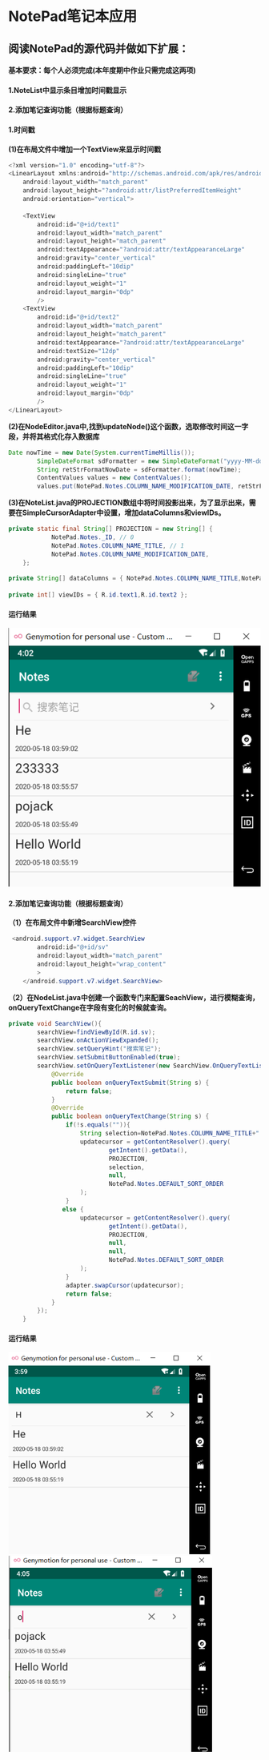 # NotePad笔记本应用

## 阅读NotePad的源代码并做如下扩展：

#### 基本要求：每个人必须完成(本年度期中作业只需完成这两项)

#### 1.NoteList中显示条目增加时间戳显示

#### 2.添加笔记查询功能（根据标题查询）



#### 1.时间戳

**(1)在布局文件中增加一个TextView来显示时间戳**

```java
<?xml version="1.0" encoding="utf-8"?>
<LinearLayout xmlns:android="http://schemas.android.com/apk/res/android"
    android:layout_width="match_parent"
    android:layout_height="?android:attr/listPreferredItemHeight"
    android:orientation="vertical">

    <TextView
        android:id="@+id/text1"
        android:layout_width="match_parent"
        android:layout_height="match_parent"
        android:textAppearance="?android:attr/textAppearanceLarge"
        android:gravity="center_vertical"
        android:paddingLeft="10dip"
        android:singleLine="true"
        android:layout_weight="1"
        android:layout_margin="0dp"
        />
    <TextView
        android:id="@+id/text2"
        android:layout_width="match_parent"
        android:layout_height="match_parent"
        android:textAppearance="?android:attr/textAppearanceLarge"
        android:textSize="12dp"
        android:gravity="center_vertical"
        android:paddingLeft="10dip"
        android:singleLine="true"
        android:layout_weight="1"
        android:layout_margin="0dp"
        />
</LinearLayout>
```

**(2)在NodeEditor.java中,找到updateNode()这个函数，选取修改时间这一字段，并将其格式化存入数据库**

```java
Date nowTime = new Date(System.currentTimeMillis());
        SimpleDateFormat sdFormatter = new SimpleDateFormat("yyyy-MM-dd HH:mm:ss");
        String retStrFormatNowDate = sdFormatter.format(nowTime);
        ContentValues values = new ContentValues();
        values.put(NotePad.Notes.COLUMN_NAME_MODIFICATION_DATE, retStrFormatNowDate);
```

**(3)在NoteList.java的PROJECTION数组中将时间投影出来，为了显示出来，需要在SimpleCursorAdapter中设置，增加dataColumns和viewIDs。**

```java
private static final String[] PROJECTION = new String[] {
            NotePad.Notes._ID, // 0
            NotePad.Notes.COLUMN_NAME_TITLE, // 1
            NotePad.Notes.COLUMN_NAME_MODIFICATION_DATE,
    };
```

```java
private String[] dataColumns = { NotePad.Notes.COLUMN_NAME_TITLE,NotePad.Notes.COLUMN_NAME_MODIFICATION_DATE} ;

private int[] viewIDs = { R.id.text1,R.id.text2 };
```

#### 运行结果

<img src="./images/002.png"  />

#### 2.添加笔记查询功能（根据标题查询）

**（1）在布局文件中新增SearchView控件**

```java
 <android.support.v7.widget.SearchView
        android:id="@+id/sv"
        android:layout_width="match_parent"
        android:layout_height="wrap_content"
        >
    </android.support.v7.widget.SearchView>
```

**（2）在NodeList.java中创建一个函数专门来配置SeachView，进行模糊查询，onQueryTextChange在字段有变化的时候就查询。**

```java
private void SearchView(){
        searchView=findViewById(R.id.sv);     
        searchView.onActionViewExpanded();  
        searchView.setQueryHint("搜索笔记");   
        searchView.setSubmitButtonEnabled(true);
        searchView.setOnQueryTextListener(new SearchView.OnQueryTextListener() {
            @Override
            public boolean onQueryTextSubmit(String s) {
                return false;
            }
            @Override
            public boolean onQueryTextChange(String s) {
                if(!s.equals("")){
                    String selection=NotePad.Notes.COLUMN_NAME_TITLE+" GLOB '*"+s+"*'";
                    updatecursor = getContentResolver().query(
                            getIntent().getData(),           
                            PROJECTION,                     
                            selection,                       
                            null,                           
                            NotePad.Notes.DEFAULT_SORT_ORDER 
                    );
                }
               else {
                    updatecursor = getContentResolver().query(
                            getIntent().getData(),            
                            PROJECTION,                       
                            null,                             
                            null,                       
                            NotePad.Notes.DEFAULT_SORT_ORDER  
                    );
                }
                adapter.swapCursor(updatecursor);
                return false;
            }
        });
    }
```

#### 运行结果  

<img src="./images/003.png" style="zoom:80%;" />

<img src="./images/006.png" style="zoom:80%;" />